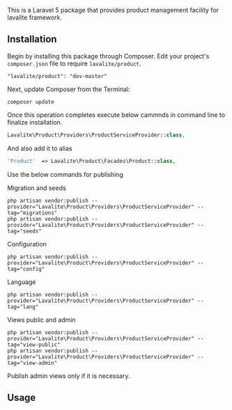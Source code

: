 This is a Laravel 5 package that provides product management facility for lavalite framework.

## Installation

Begin by installing this package through Composer. Edit your project's `composer.json` file to require `lavalite/product`.

    "lavalite/product": "dev-master"

Next, update Composer from the Terminal:

    composer update

Once this operation completes execute below cammnds in command line to finalize installation.

```php
Lavalite\Product\Providers\ProductServiceProvider::class,

```

And also add it to alias

```php
'Product'  => Lavalite\Product\Facades\Product::class,
```

Use the below commands for publishing

Migration and seeds

    php artisan vendor:publish --provider="Lavalite\Product\Providers\ProductServiceProvider" --tag="migrations"
    php artisan vendor:publish --provider="Lavalite\Product\Providers\ProductServiceProvider" --tag="seeds"

Configuration

    php artisan vendor:publish --provider="Lavalite\Product\Providers\ProductServiceProvider" --tag="config"

Language

    php artisan vendor:publish --provider="Lavalite\Product\Providers\ProductServiceProvider" --tag="lang"

Views public and admin

    php artisan vendor:publish --provider="Lavalite\Product\Providers\ProductServiceProvider" --tag="view-public"
    php artisan vendor:publish --provider="Lavalite\Product\Providers\ProductServiceProvider" --tag="view-admin"

Publish admin views only if it is necessary.

## Usage


